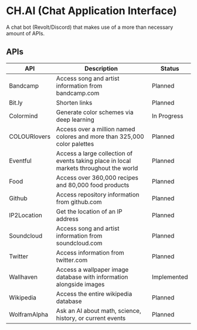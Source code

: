 # CH.AI (Chat Application Interface)
A chat bot (Revolt/Discord) that makes use of a more than necessary amount of APIs.

## APIs
| API | Description | Status |
| --- | ----------- | ------ |
| Bandcamp | Access song and artist information from bandcamp.com | Planned |
| Bit.ly | Shorten links | Planned |
| Colormind | Generate color schemes via deep learning | In Progress |
| COLOURlovers | Access over a million named colores and more than 325,000 color palettes | Planned |
| Eventful | Access a large collection of events taking place in local markets throughout the world | Planned |
| Food | Access over 360,000 recipes and 80,000 food products | Planned |
| Github | Access repository information from github.com | Planned |
| IP2Location | Get the location of an IP address | Planned |
| Soundcloud | Access song and artist information from soundcloud.com | Planned |
| Twitter | Access information from twitter.com | Planned |
| Wallhaven | Access a wallpaper image database with information alongside images | Implemented |
| Wikipedia | Access the entire wikipedia database | Planned |
| WolframAlpha | Ask an AI about math, science, history, or current events | Planned |
